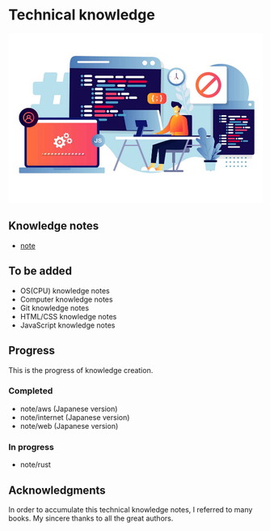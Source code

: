 # Technical knowledge

![thumbnail](/assets/images/thumbnail.png)

## Knowledge notes

- [note](/note/README.md)


## To be added

- OS(CPU) knowledge notes
- Computer knowledge notes
- Git knowledge notes
- HTML/CSS knowledge notes
- JavaScript knowledge notes


## Progress

This is the progress of knowledge creation.

### Completed

- note/aws (Japanese version)
- note/internet (Japanese version)
- note/web (Japanese version)

### In progress

- note/rust

## Acknowledgments

In order to accumulate this technical knowledge notes, I referred to many books. My sincere thanks to all the great authors.
